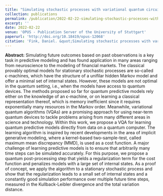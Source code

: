 ```yaml
---
title: "Simulating stochastic processes with variational quantum circuits"
collection: publications
permalink: /publication/2022-02-22-simulating-stochastic-processes-with-variational-quantum-circuits
excerpt: ''
date: 2022-02-22
venue: 'OPUS - Publication Server of the University of Stuttgart'
paperurl: 'http://doi.org/10.18419/opus-12068'
citation: 'Fink, Daniel. &quot;Simulating stochastic processes with variational quantum circuits.&quot; Master&apos;s thesis, 2022. DOI:'
---
```

**Abstract:** Simulating future outcomes based on past observations is a key task in predictive modeling and has found application in many areas ranging from neuroscience to the modeling of financial markets. The classical provably optimal models for stationary stochastic processes are so-called ϵ-machines, which have the structure of a unifilar hidden Markov model and offer a minimal set of internal states. However, these models are not optimal in the quantum setting, i.e., when the models have access to quantum devices. The methods proposed so far for quantum predictive models rely either on the knowledge of an ϵ-machine, or on learning a classical representation thereof, which is memory inefficient since it requires exponentially many resources in the Markov order. Meanwhile, variational quantum algorithms (VQAs) are a promising approach for using near-term quantum devices to tackle problems arising from many different areas in science and technology. Within this work, we propose a VQA for learning quantum predictive models directly from data on a quantum computer. The learning algorithm is inspired by recent developments in the area of implicit generative modeling, where a kernel-based two-sample-test, called maximum mean discrepancy (MMD), is used as a cost function. A major challenge of learning predictive models is to ensure that arbitrarily many time steps can be simulated accurately. For this purpose, we propose a quantum post-processing step that yields a regularization term for the cost function and penalizes models with a large set of internal states. As a proof of concept, we apply the algorithm to a stationary stochastic process and show that the regularization leads to a small set of internal states and a constantly good simulation performance over multiple future time steps, measured in the Kullback-Leibler divergence and the total variation distance.